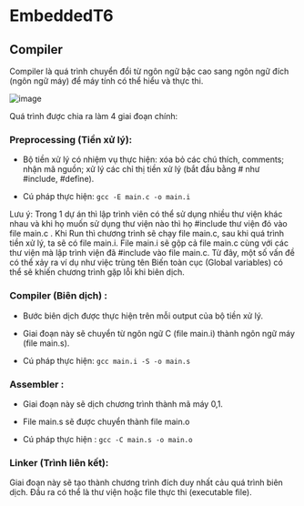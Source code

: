 <h1> EmbeddedT6 </h1>

<h2><b>Compiler</b></h2>

Compiler là quá trình chuyển đổi từ ngôn ngữ bậc cao sang ngôn ngữ đích (ngôn ngữ máy) để máy tính có thể hiểu và thực thi. 

![image](https://github.com/donghung06/EmbeddedT6/assets/105506733/60f205d5-713e-479c-9482-4cfa3531eeff)

Quá trình được chia ra làm 4 giai đoạn chính:
<h3><b>Preprocessing (Tiền xử lý):</b></h3>

  -	Bộ tiền xử lý có nhiệm vụ thực hiện:  xóa bỏ các chú thích, comments; nhận mã nguồn; xử lý các chỉ thị tiền xử lý (bắt đầu bằng # như #include, #defỉne).
  
  -	Cú pháp thực hiện: `gcc -E main.c -o main.i`
  
Lưu ý: Trong 1 dự án thì lập trình viên có thể sử dụng nhiều thư viện khác nhau và khi họ muốn sử dụng thư viện nào thì họ #include thư viện đó vào file main.c . Khi Run thì chương trình sẽ chạy file main.c, sau khi quá trình tiền xử lý, ta sẽ có file main.i. File main.i sẽ gộp cả file main.c cùng với các thư viện mà lập trình viện đã #include vào file main.c. Từ đây, một số vấn đề có thể xảy ra ví dụ như việc trùng tên Biến toàn cục (Global variables) có thể sẽ khiến chương trình gặp lỗi khi biên dịch.

<h3><b>Compiler (Biên dịch) :</b></h3>

  -	Bước biên dịch được thực hiện trên mỗi output của bộ tiền xử lý. 
  
  -	Giai đoạn này sẽ chuyển từ ngôn ngữ C (file main.i) thành ngôn ngữ máy (file main.s).
  
  -	Cú pháp thực hiện: `gcc main.i -S -o main.s`
  
<h3><b>Assembler :</b></h3>

  -	Giai đoạn này sẽ dịch chương trình thành mã máy 0,1. 
 
  -	File main.s sẽ được chuyển thành file main.o
 
  -	Cú pháp thực hiện : `gcc -C main.s -o main.o`

<h3><b>Linker (Trình liên kết):</b></h3>
Giai đoạn này sẽ tạo thành chương trình đích duy nhất cảu quá trình biên dịch. Đầu ra có thể là thư viện hoặc file thực thi (executable file).
